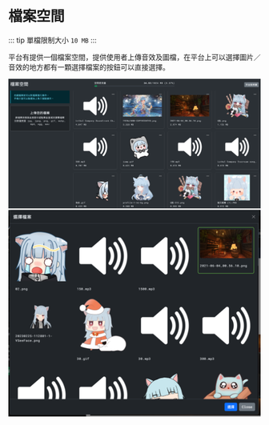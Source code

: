 # 檔案空間

::: tip
單檔限制大小 `10 MB`
:::

平台有提供一個檔案空間，提供使用者上傳音效及圖檔，在平台上可以選擇圖片／音效的地方都有一顆選擇檔案的按鈕可以直接選擇。

![Image](/images/tool/file.png)
![Image](/images/tool/file-2.png)